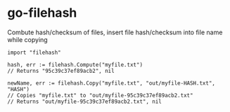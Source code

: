# go-filehash
Combute hash/checksum of files, insert file hash/checksum into file name while copying

```
import "filehash"

hash, err := filehash.Compute("myfile.txt")
// Returns "95c39c37ef89acb2", nil

newName, err := filehash.Copy("myfile.txt", "out/myfile-HASH.txt", "HASH")
// Copies "myfile.txt" to "out/myfile-95c39c37ef89acb2.txt"
// Returns "out/myfile-95c39c37ef89acb2.txt", nil
```
